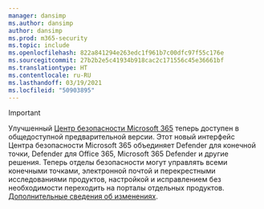 ```yaml
---
manager: dansimp
ms.author: dansimp
author: dansimp
ms.prod: m365-security
ms.topic: include
ms.openlocfilehash: 822a841294e263edc1f961b7c00dfc97f55c176e
ms.sourcegitcommit: 27b2b2e5c41934b918cac2c171556c45e36661bf
ms.translationtype: HT
ms.contentlocale: ru-RU
ms.lasthandoff: 03/19/2021
ms.locfileid: "50903895"
---
```

> [!IMPORTANT]
> Улучшенный [Центр безопасности Microsoft 365](https://security.microsoft.com) теперь доступен в общедоступной предварительной версии. Этот новый интерфейс Центра безопасности Microsoft 365 объединяет Defender для конечной точки, Defender для Office 365, Microsoft 365 Defender и другие решения. Теперь отделы безопасности могут управлять всеми конечными точками, электронной почтой и перекрестными исследованиями продуктов, настройкой и исправлением без необходимости переходить на порталы отдельных продуктов. [Дополнительные сведения об изменениях](../mtp/overview-security-center.md).